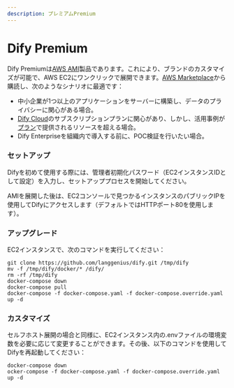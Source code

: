 ```yaml
---
description: プレミアムPremium
---
```


# Dify Premium

Dify Premiumは[AWS AMI](https://docs.aws.amazon.com/ja_jp/AWSEC2/latest/UserGuide/ec2-instances-and-amis.html)製品であります。これにより、ブランドのカスタマイズが可能で、AWS EC2にワンクリックで展開できます。[AWS Marketplace](https://aws.amazon.com/marketplace/pp/prodview-t22mebxzwjhu6)から購読し、次のようなシナリオに最適です：

* 中小企業が1つ以上のアプリケーションをサーバーに構築し、データのプライバシーに関心がある場合。
* [Dify Cloud](https://docs.dify.ai/v/ja-jp/getting-started/cloud)のサブスクリプションプランに関心があり、しかし、活用事例が[プラン](https://dify.ai/pricing)で提供されるリソースを超える場合。
* Dify Enterpriseを組織内で導入する前に、POC検証を行いたい場合。

### セットアップ

Difyを初めて使用する際には、管理者初期化パスワード（EC2インスタンスIDとして設定）を入力し、セットアッププロセスを開始してください。

AMIを展開した後は、EC2コンソールで見つかるインスタンスのパブリックIPを使用してDifyにアクセスします（デフォルトではHTTPポート80を使用します）。

### アップグレード

EC2インスタンスで、次のコマンドを実行してください：

```
git clone https://github.com/langgenius/dify.git /tmp/dify
mv -f /tmp/dify/docker/* /dify/
rm -rf /tmp/dify
docker-compose down
docker-compose pull
docker-compose -f docker-compose.yaml -f docker-compose.override.yaml up -d
```

### カスタマイズ

セルフホスト展開の場合と同様に、EC2インスタンス内の.envファイルの環境変数を必要に応じて変更することができます。その後、以下のコマンドを使用してDifyを再起動してください：

```
docker-compose down
ocker-compose -f docker-compose.yaml -f docker-compose.override.yaml up -d
```
